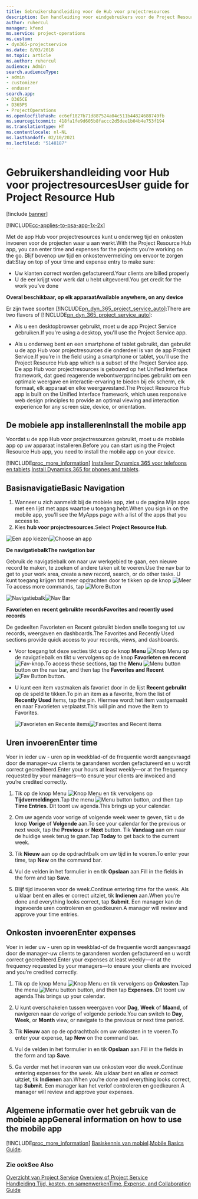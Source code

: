 ```yaml
---
title: Gebruikershandleiding voor de Hub voor projectresources
description: Een handleiding voor eindgebruikers voor de Project Resource Hub voor Project Service
author: ruhercul
manager: kfend
ms.service: project-operations
ms.custom:
- dyn365-projectservice
ms.date: 8/03/2018
ms.topic: article
ms.author: ruhercul
audience: Admin
search.audienceType:
- admin
- customizer
- enduser
search.app:
- D365CE
- D365PS
- ProjectOperations
ms.openlocfilehash: ec6ef1827b71d887524a04c511b44824688749fb
ms.sourcegitcommit: 418fa1fe9d605b8faccc2d5dee1b04b4e753f194
ms.translationtype: HT
ms.contentlocale: nl-NL
ms.lasthandoff: 02/10/2021
ms.locfileid: "5148187"
---
```

# <a name="user-guide-for-project-resource-hub"></a><span data-ttu-id="59929-103">Gebruikershandleiding voor Hub voor projectresources</span><span class="sxs-lookup"><span data-stu-id="59929-103">User guide for Project Resource Hub</span></span>

[!include [banner](../includes/psa-now-project-operations.md)]

[!INCLUDE[cc-applies-to-psa-app-1x-2x](../includes/cc-applies-to-psa-app-1x-2x.md)]

<span data-ttu-id="59929-104">Met de app Hub voor projectresources kunt u onderweg tijd en onkosten invoeren voor de projecten waar u aan werkt.</span><span class="sxs-lookup"><span data-stu-id="59929-104">With the Project Resource Hub app, you can enter time and expenses for the projects you’re working on the go.</span></span> <span data-ttu-id="59929-105">Blijf bovenop uw tijd en onkostenvermelding om ervoor te zorgen dat:</span><span class="sxs-lookup"><span data-stu-id="59929-105">Stay on top of your time and expense entry to make sure:</span></span>

- <span data-ttu-id="59929-106">Uw klanten correct worden gefactureerd.</span><span class="sxs-lookup"><span data-stu-id="59929-106">Your clients are billed properly</span></span>
- <span data-ttu-id="59929-107">U de eer krijgt voor werk dat u hebt uitgevoerd.</span><span class="sxs-lookup"><span data-stu-id="59929-107">You get credit for the work you’ve done</span></span>

<span data-ttu-id="59929-108">**Overal beschikbaar, op elk apparaat**</span><span class="sxs-lookup"><span data-stu-id="59929-108">**Available anywhere, on any device**</span></span>

<span data-ttu-id="59929-109">Er zijn twee soorten [!INCLUDE[pn_dyn_365_project_service_auto](../includes/pn-dyn-365-project-service-auto.md)]:</span><span class="sxs-lookup"><span data-stu-id="59929-109">There are two flavors of [!INCLUDE[pn_dyn_365_project_service_auto](../includes/pn-dyn-365-project-service-auto.md)]:</span></span> 

- <span data-ttu-id="59929-110">Als u een desktopbrowser gebruikt, moet u de app Project Service gebruiken.</span><span class="sxs-lookup"><span data-stu-id="59929-110">If you're using a desktop, you'll use the Project Service app.</span></span> 

- <span data-ttu-id="59929-111">Als u onderweg bent en een smartphone of tablet gebruikt, dan gebruikt u de app Hub voor projectresources die onderdeel is van de app Project Service.</span><span class="sxs-lookup"><span data-stu-id="59929-111">If you’re in the field using a smartphone or tablet, you’ll use the Project Resource Hub app which is a subset of the Project Service  app.</span></span> <span data-ttu-id="59929-112">De app Hub voor projectresources is gebouwd op het Unified Interface framework, dat goed reagerende webontwerpprincipes gebruikt om een optimale weergave en interactie-ervaring te bieden bij elk scherm, elk formaat, elk apparaat en elke weergavestand.</span><span class="sxs-lookup"><span data-stu-id="59929-112">The Project Resource Hub app is built on the Unified Interface framework, which uses responsive web design principles to provide an optimal viewing and interaction experience for any screen size, device, or orientation.</span></span> 


## <a name="install-the-mobile-app"></a><span data-ttu-id="59929-113">De mobiele app installeren</span><span class="sxs-lookup"><span data-stu-id="59929-113">Install the mobile app</span></span>
<span data-ttu-id="59929-114">Voordat u de app Hub voor projectresources gebruikt, moet u de mobiele app op uw apparaat installeren.</span><span class="sxs-lookup"><span data-stu-id="59929-114">Before you can start using the Project Resource Hub app, you need to install the mobile app on your device.</span></span> 

[!INCLUDE[proc_more_information](../includes/proc-more-information.md)] <span data-ttu-id="59929-115">[Installeer Dynamics 365 voor telefoons en tablets](https://docs.microsoft.com/dynamics365/mobile-app/install-dynamics-365-for-phones-and-tablets).</span><span class="sxs-lookup"><span data-stu-id="59929-115">[Install Dynamics 365 for phones and tablets](https://docs.microsoft.com/dynamics365/mobile-app/install-dynamics-365-for-phones-and-tablets).</span></span>

## <a name="basic-navigation"></a><span data-ttu-id="59929-116">Basisnavigatie</span><span class="sxs-lookup"><span data-stu-id="59929-116">Basic Navigation</span></span>
1.  <span data-ttu-id="59929-117">Wanneer u zich aanmeldt bij de mobiele app, ziet u de pagina Mijn apps met een lijst met apps waartoe u toegang hebt.</span><span class="sxs-lookup"><span data-stu-id="59929-117">When you sign in on the mobile app, you’ll see the MyApps page with a list of the apps that you access to.</span></span> 
2.  <span data-ttu-id="59929-118">Kies **hub voor projectresources**.</span><span class="sxs-lookup"><span data-stu-id="59929-118">Select **Project Resource Hub**.</span></span>

<span data-ttu-id="59929-119">![Een app kiezen](media/chooseApp_1.png "Een app kiezen")</span><span class="sxs-lookup"><span data-stu-id="59929-119">![Choose an app](media/chooseApp_1.png "Choose an app")</span></span>

<span data-ttu-id="59929-120">**De navigatiebalk**</span><span class="sxs-lookup"><span data-stu-id="59929-120">**The navigation bar**</span></span>

<span data-ttu-id="59929-121">Gebruik de navigatiebalk om naar uw werkgebied te gaan, een nieuwe record te maken, te zoeken of andere taken uit te voeren.</span><span class="sxs-lookup"><span data-stu-id="59929-121">Use the nav bar to get to your work area, create a new record, search, or do other tasks.</span></span> <span data-ttu-id="59929-122">U kunt toegang krijgen tot meer opdrachten door te tikken op de knop ![Meer](media/MoreButton.png "Knop Meer")</span><span class="sxs-lookup"><span data-stu-id="59929-122">To access more commands, tap ![More Button](media/MoreButton.png "More Button")</span></span>

<span data-ttu-id="59929-123">![Navigatiebalk](media/NavBar_2.png "Navigatiebalk")</span><span class="sxs-lookup"><span data-stu-id="59929-123">![Nav Bar](media/NavBar_2.png "Nav Bar")</span></span>

<span data-ttu-id="59929-124">**Favorieten en recent gebruikte records**</span><span class="sxs-lookup"><span data-stu-id="59929-124">**Favorites and recently used records**</span></span>

<span data-ttu-id="59929-125">De gedeelten Favorieten en Recent gebruikt bieden snelle toegang tot uw records, weergaven en dashboards.</span><span class="sxs-lookup"><span data-stu-id="59929-125">The Favorites and Recently Used sections provide quick access to your records, views, and dashboards.</span></span> 

- <span data-ttu-id="59929-126">Voor toegang tot deze secties tikt u op de knop **Menu** ![Knop Menu](media/MenuButton.png "Menuknop") op de navigatiebalk en tikt u vervolgens op de knop **Favorieten en recent** ![Fav-knop](media/FavButton.png "Fav-knop").</span><span class="sxs-lookup"><span data-stu-id="59929-126">To access these sections, tap the **Menu** ![Menu button](media/MenuButton.png "Menu button") button on the nav bar, and then tap the **Favorites and Recent** ![Fav Button](media/FavButton.png "Fav Button") button.</span></span>

- <span data-ttu-id="59929-127">U kunt een item vastmaken als favoriet door in de lijst **Recent gebruikt** op de speld te tikken.</span><span class="sxs-lookup"><span data-stu-id="59929-127">To pin an item as a favorite, from the list of **Recently Used** items, tap the pin.</span></span> <span data-ttu-id="59929-128">Hiermee wordt het item vastgemaakt en naar Favorieten verplaatst.</span><span class="sxs-lookup"><span data-stu-id="59929-128">This will pin and move the item to Favorites.</span></span>

  <span data-ttu-id="59929-129">![Favorieten en Recente items](media/Favs_3.png "Favorieten en Recente items")</span><span class="sxs-lookup"><span data-stu-id="59929-129">![Favorites and Recent items](media/Favs_3.png "Favorites and Recent items")</span></span>
 
## <a name="enter-time"></a><span data-ttu-id="59929-130">Uren invoeren</span><span class="sxs-lookup"><span data-stu-id="59929-130">Enter time</span></span>
<span data-ttu-id="59929-131">Voer in ieder uw - uren op in weekblad-of de frequentie wordt aangevraagd door de manager-uw clients te garanderen worden gefactureerd en u wordt correct gecrediteerd.</span><span class="sxs-lookup"><span data-stu-id="59929-131">Enter your hours at least weekly—or at the frequency requested by your managers—to ensure your clients are invoiced and you’re credited correctly.</span></span>

1. <span data-ttu-id="59929-132">Tik op de knop Menu ![Knop Menu](media/MenuButton.png "Menuknop") en tik vervolgens op **Tijdvermeldingen**.</span><span class="sxs-lookup"><span data-stu-id="59929-132">Tap the menu ![Menu button](media/MenuButton.png "Menu button") button, and then tap **Time Entries**.</span></span> <span data-ttu-id="59929-133">Dit toont uw agenda.</span><span class="sxs-lookup"><span data-stu-id="59929-133">This brings up your calendar.</span></span>

2. <span data-ttu-id="59929-134">Om uw agenda voor vorige of volgende week weer te geven, tikt u de knop **Vorige** of **Volgende** aan.</span><span class="sxs-lookup"><span data-stu-id="59929-134">To see your calendar for the previous or next week, tap the **Previous** or **Next** button.</span></span> <span data-ttu-id="59929-135">Tik **Vandaag** aan om naar de huidige week terug te gaan.</span><span class="sxs-lookup"><span data-stu-id="59929-135">Tap **Today** to get back to the current week.</span></span>

3. <span data-ttu-id="59929-136">Tik **Nieuw** aan op de opdrachtbalk om uw tijd in te voeren.</span><span class="sxs-lookup"><span data-stu-id="59929-136">To enter your time, tap **New** on the command bar.</span></span> 

4. <span data-ttu-id="59929-137">Vul de velden in het formulier in en tik **Opslaan** aan.</span><span class="sxs-lookup"><span data-stu-id="59929-137">Fill in the fields in the form and tap **Save**.</span></span>

5. <span data-ttu-id="59929-138">Blijf tijd invoeren voor de week.</span><span class="sxs-lookup"><span data-stu-id="59929-138">Continue entering time for the week.</span></span> <span data-ttu-id="59929-139">Als u klaar bent en alles er correct uitziet, tik **Indienen** aan.</span><span class="sxs-lookup"><span data-stu-id="59929-139">When you’re done and everything looks correct, tap **Submit**.</span></span> <span data-ttu-id="59929-140">Een manager kan de ingevoerde uren controleren en goedkeuren.</span><span class="sxs-lookup"><span data-stu-id="59929-140">A manager will review and approve your time entries.</span></span>

## <a name="enter-expenses"></a><span data-ttu-id="59929-141">Onkosten invoeren</span><span class="sxs-lookup"><span data-stu-id="59929-141">Enter expenses</span></span> 
<span data-ttu-id="59929-142">Voer in ieder uw - uren op in weekblad-of de frequentie wordt aangevraagd door de manager-uw clients te garanderen worden gefactureerd en u wordt correct gecrediteerd.</span><span class="sxs-lookup"><span data-stu-id="59929-142">Enter your expenses at least weekly—or at the frequency requested by your managers—to ensure your clients are invoiced and you’re credited correctly.</span></span>

1. <span data-ttu-id="59929-143">Tik op de knop Menu ![Knop Menu](media/MenuButton.png "Menuknop") en tik vervolgens op **Onkosten**.</span><span class="sxs-lookup"><span data-stu-id="59929-143">Tap the menu ![Menu button](media/MenuButton.png "Menu button") button, and then tap **Expenses**.</span></span> <span data-ttu-id="59929-144">Dit toont uw agenda.</span><span class="sxs-lookup"><span data-stu-id="59929-144">This brings up your calendar.</span></span>

2. <span data-ttu-id="59929-145">U kunt overschakelen tussen weergaven voor **Dag**, **Week** of **Maand**, of navigeren naar de vorige of volgende periode.</span><span class="sxs-lookup"><span data-stu-id="59929-145">You can switch to **Day**, **Week**, or **Month** view, or navigate to the previous or next time period.</span></span> 

3. <span data-ttu-id="59929-146">Tik **Nieuw** aan op de opdrachtbalk om uw onkosten in te voeren.</span><span class="sxs-lookup"><span data-stu-id="59929-146">To enter your expense, tap **New** on the command bar.</span></span> 

4. <span data-ttu-id="59929-147">Vul de velden in het formulier in en tik **Opslaan** aan.</span><span class="sxs-lookup"><span data-stu-id="59929-147">Fill in the fields in the form and tap **Save**.</span></span>

5. <span data-ttu-id="59929-148">Ga verder met het invoeren van uw onkosten voor die week.</span><span class="sxs-lookup"><span data-stu-id="59929-148">Continue entering expenses for the week.</span></span> <span data-ttu-id="59929-149">Als u klaar bent en alles er correct uitziet, tik **Indienen** aan.</span><span class="sxs-lookup"><span data-stu-id="59929-149">When you’re done and everything looks correct, tap **Submit**.</span></span> <span data-ttu-id="59929-150">Een manager kan het verlof controleren en goedkeuren.</span><span class="sxs-lookup"><span data-stu-id="59929-150">A manager will review and approve your expenses.</span></span>

## <a name="general-information-on-how-to-use-the-mobile-app"></a><span data-ttu-id="59929-151">Algemene informatie over het gebruik van de mobiele app</span><span class="sxs-lookup"><span data-stu-id="59929-151">General information on how to use the mobile app</span></span> 
[!INCLUDE[proc_more_information](../includes/proc-more-information.md)] <span data-ttu-id="59929-152">[Basiskennis van mobiel](https://docs.microsoft.com/dynamics365/mobile-app/dynamics-365-phones-tablets-users-guide).</span><span class="sxs-lookup"><span data-stu-id="59929-152">[Mobile Basics Guide](https://docs.microsoft.com/dynamics365/mobile-app/dynamics-365-phones-tablets-users-guide).</span></span>

### <a name="see-also"></a><span data-ttu-id="59929-153">Zie ook</span><span class="sxs-lookup"><span data-stu-id="59929-153">See Also</span></span>  
 <span data-ttu-id="59929-154">[Overzicht van Project Service](../psa/overview.md) </span><span class="sxs-lookup"><span data-stu-id="59929-154">[Overview of Project Service](../psa/overview.md) </span></span>  
 [<span data-ttu-id="59929-155">Handleiding Tijd, kosten, en samenwerken</span><span class="sxs-lookup"><span data-stu-id="59929-155">Time, Expense, and Collaboration Guide</span></span>](../psa/time-expense-collaboration-guide.md)   
 
